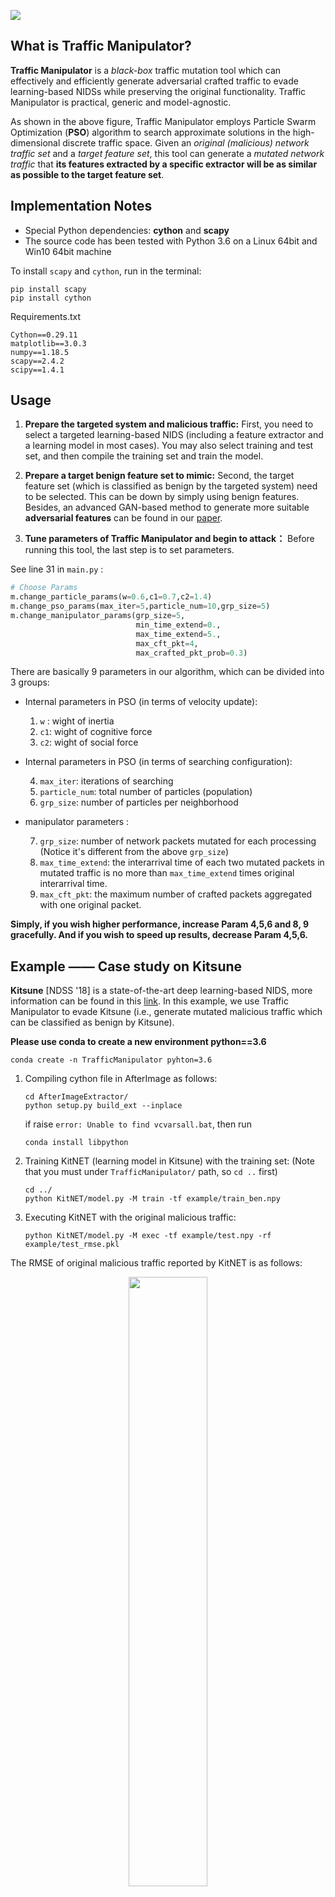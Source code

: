 ![](./fig/overview.jpg)



## What is Traffic Manipulator?

**Traffic Manipulator** is a *black-box* traffic mutation tool which can effectively and efficiently generate adversarial crafted traffic to evade learning-based NIDSs while preserving the original functionality. Traffic Manipulator is practical, generic and model-agnostic.

As shown in the above figure, Traffic Manipulator employs Particle Swarm Optimization (__PSO__) algorithm to search approximate solutions in the high-dimensional discrete traffic space. Given an _original (malicious) network traffic set_ and a _target feature set_, this tool can generate a *mutated network traffic* that **its features extracted by a specific extractor will be as similar as possible to the target feature set**.

## Implementation Notes

- Special Python dependencies:  **cython** and **scapy**
- The source code has been tested with Python 3.6 on a Linux 64bit and Win10  64bit machine 

To install `scapy` and `cython`, run in the terminal:
   ```
   pip install scapy
   pip install cython
   ```
 
Requirements.txt
   ```
   Cython==0.29.11
   matplotlib==3.0.3
   numpy==1.18.5
   scapy==2.4.2
   scipy==1.4.1
   ```

## Usage

1. **Prepare the targeted system and malicious traffic:** First, you need to select a targeted learning-based NIDS (including a feature extractor and a learning model in most cases). You may also select training and test set, and then compile the training set and train the model.
  
2. **Prepare a target benign feature set to mimic:** Second, the target feature set (which is classified as benign by the targeted system) need to be selected. This can be down by simply using benign features. Besides, an advanced GAN-based method to generate more suitable **adversarial features** can be found in our [paper](https://arxiv.org/abs/2005.07519).

3. **Tune parameters of Traffic Manipulator and begin to attack：** Before running this tool, the last step is to set parameters. 

See line 31 in `main.py` :

   ``` python
   # Choose Params
   m.change_particle_params(w=0.6,c1=0.7,c2=1.4)
   m.change_pso_params(max_iter=5,particle_num=10,grp_size=5)
   m.change_manipulator_params(grp_size=5,
                               min_time_extend=0.,
                               max_time_extend=5.,
                               max_cft_pkt=4,
                               max_crafted_pkt_prob=0.3)
   ```

   There are basically 9 parameters in our algorithm, which can be divided into 3 groups:

   - Internal parameters in PSO (in terms of velocity update):

       1. `w` : wight of inertia 
       2. `c1`: wight of cognitive force 
       3. `c2`: wight of social force 

   - Internal parameters in PSO  (in terms of searching configuration): 
   
       4. `max_iter`: iterations of searching 
       5. `particle_num`: total number of particles (population)
       6. `grp_size`: number of particles per neighborhood

   -  manipulator parameters :

       7. `grp_size`: number of network packets mutated for each processing (Notice it's different from the above `grp_size`)
       8. `max_time_extend`: the interarrival time of each two mutated packets in mutated traffic is no more than `max_time_extend` times original interarrival time. 
       9. `max_cft_pkt`: the maximum number of crafted packets aggregated with one original packet.

   **Simply, if you wish higher performance, increase Param 4,5,6 and 8, 9 gracefully. And if you wish to speed up results, decrease Param 4,5,6.**

## Example —— Case study on Kitsune
**Kitsune** [NDSS '18] is a state-of-the-art deep learning-based NIDS, more information can be found in this [link](https://github.com/ymirsky/Kitsune-py). In this example, we use Traffic Manipulator to evade Kitsune (i.e., generate mutated malicious traffic which can be classified as benign by Kitsune).

**Please use conda to create a new environment python==3.6**
```
conda create -n TrafficManipulator pyhton=3.6
```

1. Compiling cython file in AfterImage as follows:
   ```
   cd AfterImageExtractor/
   python setup.py build_ext --inplace
   ```
   if raise `error: Unable to find vcvarsall.bat`, then run
   ```
   conda install libpython
   ```
2. Training KitNET (learning model in Kitsune) with the training set:
    (Note that you must under `TrafficManipulator/` path, so `cd ..` first)
   ```
   cd ../
   python KitNET/model.py -M train -tf example/train_ben.npy
   ```
3. Executing KitNET with the original malicious traffic:
   ```
   python KitNET/model.py -M exec -tf example/test.npy -rf example/test_rmse.pkl
   ```

The RMSE of original malicious traffic reported by KitNET is as follows:
<center>
<img src="fig/test_rmse.png" width="50%"> 
<div>Pkts over the black line are detected as malicious (ACC=84%)</div>
</center>


4. Generating Normalizer for Kitsune (see This [issue](https://github.com/dongtsi/TrafficManipulator/issues/1) for details)

   Using `main.py` to mutate your traffic (You can use  `python main.py -h` for more details about the arguments):

   ```
   python tools.py
   python main.py -m example/test.pcap -b example/mimic_set.npy -n example/normalizer.pkl -i example/init.pcap
   ```

5. Evaluating the effectness of mutated traffic (You can use  `python eval.py -h` for more details about the arguments):

   ```
   python eval.py -op example/test.pcap -or example/test_rmse.pkl -of example/test.npy -b example/mimic_set.npy -n example/normalizer.pkl
   ```


The result should look like the figure below:
<center>
<img src="fig/eval.png" width="50%"> 
</center>
It can be seen that the RMSE of mutated traffic (red) are decreased significantly compared with the original traffic (green)

**For more experimental results and analysis (including attacks on multiple targeted systems, execution overhead, attack overhead, functional verification, etc.), please refer to our [paper](https://arxiv.org/abs/2005.07519).**


### More about Kitsune

We implemented the feature extractor AfterImage based on the open-source code released by [Kitsune](https://github.com/ymirsky/Kitsune-py). Here is an example for extracting features from raw packets:

   ```
   python extractor.py -i ./example/test.pcap -o ./example/test.npy
   ```

## Citations
This source code is part of our work accepted by [IEEE JSAC](https://ieeexplore.ieee.org/abstract/document/9448103):

***Evaluating and Improving Adversarial Robustness of Machine Learning-Based Network Intrusion Detectors*** 

Its pre-print version is available at [here](https://arxiv.org/abs/2005.07519). 

You can find more details in this paper, and if you use the source code, **please cite the paper** as follows:

> D. Han et al., "Evaluating and Improving Adversarial Robustness of Machine Learning-Based Network Intrusion Detectors," in IEEE Journal on Selected Areas in Communications, doi: 10.1109/JSAC.2021.3087242.

(or **BibTex**:)

@ARTICLE{9448103,  
author={Han, Dongqi and Wang, Zhiliang and Zhong, Ying and Chen, Wenqi and Yang, Jiahai and Lu, Shuqiang and Shi, Xingang and Yin, Xia},  
journal={IEEE Journal on Selected Areas in Communications},   
title={Evaluating and Improving Adversarial Robustness of Machine Learning-Based Network Intrusion Detectors},   
year={2021},  
volume={},  
number={},  
pages={1-1},  
doi={10.1109/JSAC.2021.3087242}}

